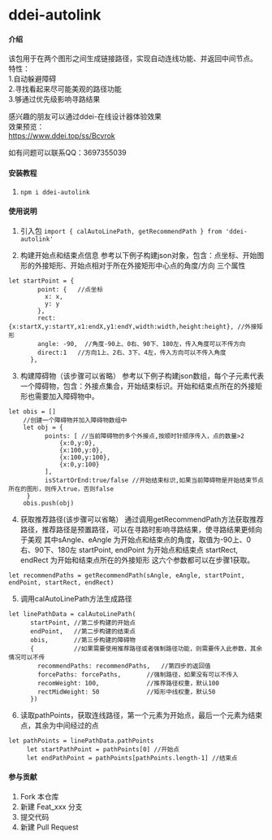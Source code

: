 # ddei-autolink

#### 介绍
该包用于在两个图形之间生成链接路径，实现自动连线功能、并返回中间节点。<br>
特性：<br>
   1.自动躲避障碍<br>
   2.寻找看起来尽可能美观的路径功能<br>
   3.够通过优先级影响寻路结果<br>

感兴趣的朋友可以通过ddei-在线设计器体验效果<br>
效果预览：<br>
   https://www.ddei.top/ss/Bcvrok  <br>

如有问题可以联系QQ：3697355039<br>

#### 安装教程

1.  `npm i ddei-autolink`

#### 使用说明

1.  引入包
    `import { calAutoLinePath, getRecommendPath } from 'ddei-autolink'`

2.  构建开始点和结束点信息
    参考以下例子构建json对象，包含：点坐标、开始图形的外接矩形、开始点相对于所在外接矩形中心点的角度/方向 三个属性
    
```
let startPoint = {
        point: {   //点坐标
          x: x,
          y: y
        },
        rect: {x:startX,y:startY,x1:endX,y1:endY,width:width,height:height}, //外接矩形
        angle: -90,  //角度-90上、0右、90下、180左，传入角度可以不传方向
        direct:1   //方向1上、2右、3下、4左，传入方向可以不传入角度
      },
```


3.  构建障碍物（该步骤可以省略）
    参考以下例子构建json数组，每个子元素代表一个障碍物，包含：外接点集合，开始结束标识。开始和结束点所在的外接矩形也需要加入障碍物中。
    
```
let obis = []
    //创建一个障碍物并加入障碍物数组中
    let obj = { 
          points: [ //当前障碍物的多个外接点,按顺时针顺序传入，点的数量>2
              {x:0,y:0},
              {x:100,y:0},
              {x:100,y:100},
              {x:0,y:100}
          ],
          isStartOrEnd:true/false //开始结束标识,如果当前障碍物是开始结束节点所在的图形，则传入true，否则false
     }
    obis.push(obj)
```


4.  获取推荐路径(该步骤可以省略）
    通过调用getRecommendPath方法获取推荐路径，推荐路径是预置路径，可以在寻路时影响寻路结果，使寻路结果更倾向于美观
    其中sAngle、eAngle 为开始点和结束点的角度，取值为-90上、0右、90下、180左
    startPoint, endPoint 为开始点和结束点
    startRect, endRect 为开始和结束点所在的外接矩形
    这六个参数都可以在步骤1获取。

    
```
let recommendPaths = getRecommendPath(sAngle, eAngle, startPoint, endPoint, startRect, endRect)

```


5.  调用calAutoLinePath方法生成路径
   
    
```
let linePathData = calAutoLinePath(
      startPoint, //第二步构建的开始点
      endPoint,   //第二步构建的结束点
      obis,       //第三步构建的障碍物
      {           //如果需要使用推荐路径或者强制路径功能，则需要传入此参数，其余情况可以不传
        recommendPaths: recommendPaths,   //第四步的返回值
        forcePaths: forcePaths,       //强制路径，如果没有可以不传入
        recomWeight: 100,             //推荐路径权重，默认100
        rectMidWeight: 50             //矩形中线权重，默认50
      })
```



6.   读取pathPoints，获取连线路径，第一个元素为开始点，最后一个元素为结束点，其余为中间经过的点
     
```
let pathPoints = linePathData.pathPoints
     let startPathPoint = pathPoints[0] //开始点
     let endPathPoint = pathPoints[pathPoints.length-1] //结束点
```


#### 参与贡献

1.  Fork 本仓库
2.  新建 Feat_xxx 分支
3.  提交代码
4.  新建 Pull Request
